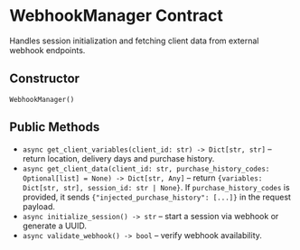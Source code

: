 # WebhookManager Contract

Handles session initialization and fetching client data from external webhook endpoints.

## Constructor
`WebhookManager()`

## Public Methods
- `async get_client_variables(client_id: str) -> Dict[str, str]` – return location, delivery days and purchase history.
- `async get_client_data(client_id: str, purchase_history_codes: Optional[list] = None) -> Dict[str, Any]` – return `{variables: Dict[str, str], session_id: str | None}`. If `purchase_history_codes` is provided, it sends `{"injected_purchase_history": [...]}` in the request payload.
- `async initialize_session() -> str` – start a session via webhook or generate a UUID.
- `async validate_webhook() -> bool` – verify webhook availability.
